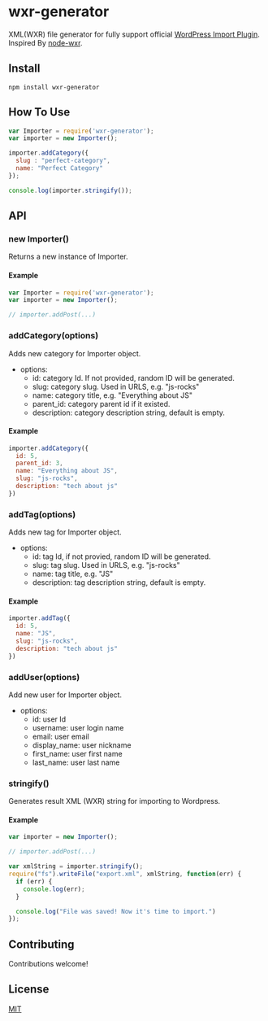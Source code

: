 # wxr-generator

XML(WXR) file generator for fully support official [WordPress Import Plugin](https://wordpress.org/plugins/wordpress-importer/). Inspired By [node-wxr](https://github.com/f1nnix/node-wxr).

## Install

```shell
npm install wxr-generator
```

## How To Use


```js
var Importer = require('wxr-generator');
var importer = new Importer();

importer.addCategory({
  slug : "perfect-category",
  name: "Perfect Category"
});

console.log(importer.stringify());
```

## API

### new Importer()

Returns a new instance of Importer.

#### Example

```js
var Importer = require('wxr-generator');
var importer = new Importer();

// importer.addPost(...)
```

### addCategory(options)

Adds new category for Importer object.

- options:
   * id: category Id. If not provided, random ID will be generated.
   * slug: category slug. Used in URLS, e.g. "js-rocks"
   * name: category title, e.g. "Everything about JS"
   * parent_id: category parent id if it existed.
   * description: category description string, default is empty.

#### Example

```js
importer.addCategory({
  id: 5,
  parent_id: 3,
  name: "Everything about JS",
  slug: "js-rocks",
  description: "tech about js"
})
```

### addTag(options)

Adds new tag for Importer object.

- options:
   * id: tag Id, if not provied, random ID will be generated.
   * slug: tag slug. Used in URLS, e.g. "js-rocks"
   * name: tag title, e.g. "JS"
   * description: tag description string, default is empty.


#### Example

```js
importer.addTag({
  id: 5,
  name: "JS",
  slug: "js-rocks",
  description: "tech about js"
})
```

### addUser(options)

Add new user for Importer object.

- options: 
   * id: user Id
   * username: user login name
   * email: user email
   * display_name: user nickname
   * first_name: user first name
   * last_name: user last name

### stringify()

Generates result XML (WXR) string for importing to Wordpress.

#### Example

```js
var importer = new Importer();

// importer.addPost(...)

var xmlString = importer.stringify();
require("fs").writeFile("export.xml", xmlString, function(err) {
  if (err) {
    console.log(err);
  }

  console.log("File was saved! Now it's time to import.")
});
```
## Contributing

Contributions welcome!

## License

[MIT](https://github.com/firekylin/wxr-generator/blob/master/LICENSE)